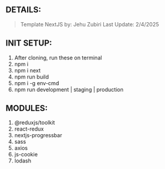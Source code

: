 ## DETAILS:

> Template NextJS by: Jehu Zubiri
> Last Update: 2/4/2025

## INIT SETUP:

1. After cloning, run these on terminal
2. npm i
3. npm i next
4. npm run build
5. npm i -g env-cmd
6. npm run development | staging | production

## MODULES:

1. @reduxjs/toolkit
2. react-redux
3. nextjs-progressbar
4. sass
5. axios
6. js-cookie
7. lodash
